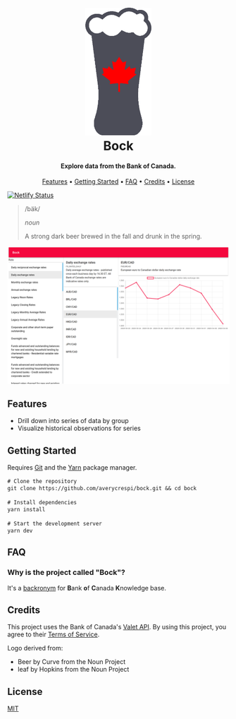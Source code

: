 <h1 align="center">
    <br>
    <img src="https://raw.githubusercontent.com/averycrespi/bock/master/public/logo.png" width="150"</img>
    <br>
    Bock
    <br>
</h1>

<h4 align="center">Explore data from the Bank of Canada.</h4>

<p align="center">
    <a href="#features">Features</a> •
    <a href="#getting-started">Getting Started</a> •
    <a href="#faq">FAQ</a> •
    <a href="#credits">Credits</a> •
    <a href="#license">License</a>
</p>

[![Netlify Status](https://api.netlify.com/api/v1/badges/0607ab48-c363-41a1-821f-022f4f4c8784/deploy-status)](https://app.netlify.com/sites/bock/deploys)

> /bäk/
>
> _noun_
>
> A strong dark beer brewed in the fall and drunk in the spring.

<p align="center">
    <img src="https://raw.githubusercontent.com/averycrespi/bock/master/public/screenshot.png" width="600"/>
</p>

## Features

- Drill down into series of data by group
- Visualize historical observations for series

## Getting Started

Requires [Git](https://git-scm.com/) and the [Yarn](https://yarnpkg.com/) package manager.

```
# Clone the repository
git clone https://github.com/averycrespi/bock.git && cd bock

# Install dependencies
yarn install

# Start the development server
yarn dev
```

## FAQ

### Why is the project called "Bock"?

It's a [backronym](https://en.wikipedia.org/wiki/Backronym) for **B**ank **o**f **C**anada **K**nowledge base.

## Credits

This project uses the Bank of Canada's [Valet API](https://www.bankofcanada.ca/valet/docs). By using this project, you agree to their [Terms of Service](https://www.bankofcanada.ca/terms/).

Logo derived from:

- Beer by Curve from the Noun Project
- leaf by Hopkins from the Noun Project

## License

[MIT](https://choosealicense.com/licenses/mit/)

